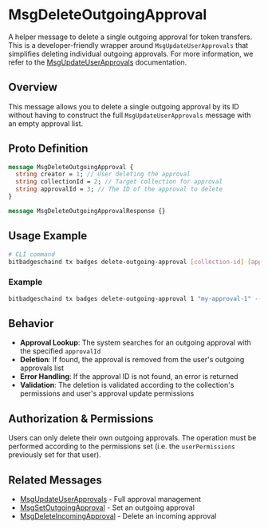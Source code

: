 # MsgDeleteOutgoingApproval

A helper message to delete a single outgoing approval for token transfers. This is a developer-friendly wrapper around `MsgUpdateUserApprovals` that simplifies deleting individual outgoing approvals. For more information, we refer to the [MsgUpdateUserApprovals](./msg-update-user-approvals.md) documentation.

## Overview

This message allows you to delete a single outgoing approval by its ID without having to construct the full `MsgUpdateUserApprovals` message with an empty approval list.

## Proto Definition

```protobuf
message MsgDeleteOutgoingApproval {
  string creator = 1; // User deleting the approval
  string collectionId = 2; // Target collection for approval
  string approvalId = 3; // The ID of the approval to delete
}

message MsgDeleteOutgoingApprovalResponse {}
```

## Usage Example

```bash
# CLI command
bitbadgeschaind tx badges delete-outgoing-approval [collection-id] [approval-id] --from user-key
```

### Example

```bash
bitbadgeschaind tx badges delete-outgoing-approval 1 "my-approval-1" --from user-key
```

## Behavior

-   **Approval Lookup**: The system searches for an outgoing approval with the specified `approvalId`
-   **Deletion**: If found, the approval is removed from the user's outgoing approvals list
-   **Error Handling**: If the approval ID is not found, an error is returned
-   **Validation**: The deletion is validated according to the collection's permissions and user's approval update permissions

## Authorization & Permissions

Users can only delete their own outgoing approvals. The operation must be performed according to the permissions set (i.e. the `userPermissions` previously set for that user).

## Related Messages

-   [MsgUpdateUserApprovals](./msg-update-user-approvals.md) - Full approval management
-   [MsgSetOutgoingApproval](./msg-set-outgoing-approval.md) - Set an outgoing approval
-   [MsgDeleteIncomingApproval](./msg-delete-incoming-approval.md) - Delete an incoming approval
